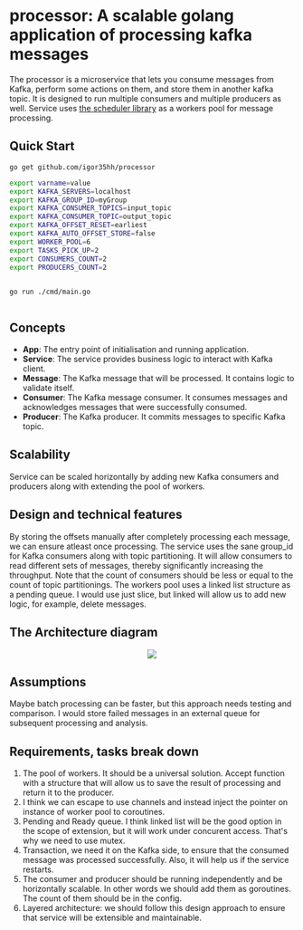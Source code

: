 # processor: A scalable golang application of processing kafka messages

The processor is a microservice that lets you consume messages from Kafka, perform some actions on them,
and store them in another kafka topic.
It is designed to run multiple consumers and multiple producers as well.
Service uses [the scheduler library](https://github.com/igor35hh/scheduler) as a workers pool for message processing.

## Quick Start
```
go get github.com/igor35hh/processor
```

```bash
export varname=value
export KAFKA_SERVERS=localhost
export KAFKA_GROUP_ID=myGroup
export KAFKA_CONSUMER_TOPICS=input_topic
export KAFKA_CONSUMER_TOPIC=output_topic
export KAFKA_OFFSET_RESET=earliest
export KAFKA_AUTO_OFFSET_STORE=false
export WORKER_POOL=6
export TASKS_PICK_UP=2
export CONSUMERS_COUNT=2
export PRODUCERS_COUNT=2
  
```

```golang
go run ./cmd/main.go
  
```

## Concepts

- **App**: The entry point of initialisation and running application.
- **Service**: The service provides business logic to interact with Kafka client.
- **Message**: The Kafka message that will be processed. It contains logic to validate itself.
- **Consumer**: The Kafka message consumer. It consumes messages and acknowledges messages that were successfully consumed.
- **Producer**: The Kafka producer. It commits messages to specific Kafka topic.

## Scalability
Service can be scaled horizontally by adding new Kafka consumers and producers along with extending the pool of workers.

## Design and technical features
By storing the offsets manually after completely processing each message, we can ensure atleast once processing.
The service uses the sane group_id for Kafka consumers along with topic partitioning. It will allow consumers to read different sets of messages, thereby significantly increasing the throughput. Note that the count of consumers should be less or equal to the count of topic partitionings.
The workers pool uses a linked list structure as a pending queue. I would use just slice, but linked will allow us to add new logic, for example, delete messages.

## The Architecture diagram
<p align="center">
  <img src="images/image.png">
  <br/>
</p>

## Assumptions
Maybe batch processing can be faster, but this approach needs testing and comparison.
I would store failed messages in an external queue for subsequent processing and analysis.

## Requirements, tasks break down
1. The pool of workers. It should be a universal solution. Accept function with a structure that will allow us to save the result of processing and return it to the producer. 
2. I think we can escape to use channels and instead inject the pointer on instance of worker pool to coroutines.
3. Pending and Ready queue. I think linked list will be the good option in the scope of extension, but it will work under concurent access. That's why we need to use mutex.
4. Transaction, we need it on the Kafka side, to ensure that the consumed message was processed successfully. Also, it will help us if the service restarts.
5. The consumer and producer should be running independently and be horizontally scalable. In other words we should add them as goroutines. The count of them should be in the config.
6. Layered architecture: we should follow this design approach to ensure that service will be extensible and maintainable.
